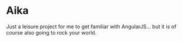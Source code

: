 Aika
====

Just a leisure project for me to get familiar with AngularJS... but it is of course also going to rock your world.
